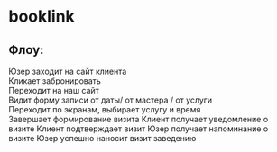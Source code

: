 # booklink

## Флоу:  
Юзер заходит на сайт клиента  
Кликает забронировать  
Переходит на наш сайт  
Видит форму записи от даты/ от мастера / от услуги  
Переходит по экранам, выбирает услугу и время  
Завершает формирование визита
Клиент получает уведомление о визите
Клиент подтверждает визит
Юзер получает напоминание о визите
Юзер успешно наносит визит заведению

